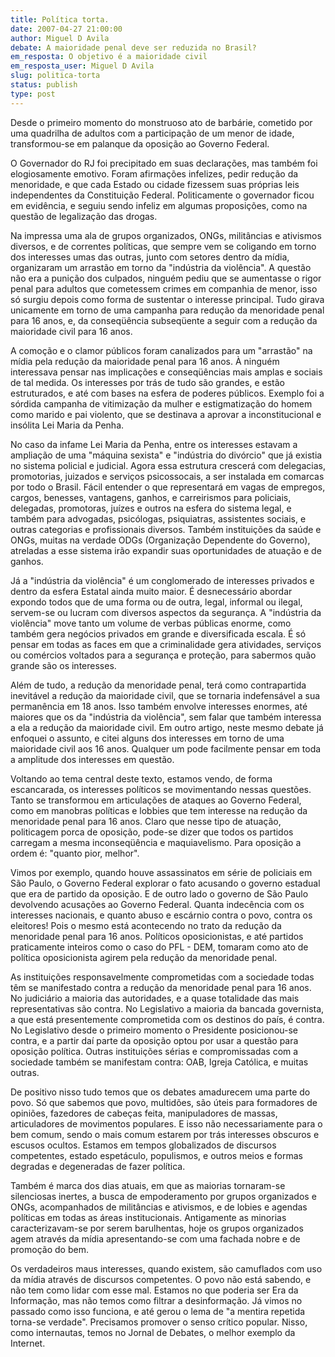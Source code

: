 ```yaml
---
title: Política torta.
date: 2007-04-27 21:00:00
author: Miguel D Avila
debate: A maioridade penal deve ser reduzida no Brasil?
em_resposta: O objetivo é a maioridade civil
em_resposta_user: Miguel D Avila
slug: politica-torta
status: publish 
type: post
---
```


Desde o primeiro momento do monstruoso ato de barbárie, cometido por uma quadrilha de adultos com a participação de um menor de idade, transformou-se em palanque da oposição ao Governo Federal.   

  

O Governador do RJ foi precipitado em suas declarações, mas também foi elogiosamente emotivo. Foram afirmações infelizes, pedir redução da menoridade, e que cada Estado ou cidade fizessem suas próprias leis independentes da Constituição Federal. Politicamente o governador ficou em evidência, e seguiu sendo infeliz em algumas proposições, como na questão de legalização das drogas.  

  

Na impressa uma ala de grupos organizados, ONGs, militâncias e ativismos diversos, e de correntes políticas, que sempre vem se coligando em torno dos interesses umas das outras, junto com setores dentro da mídia, organizaram um arrastão em torno da "indústria da violência". A questão não era a punição dos culpados, ninguém pediu que se aumentasse o rigor penal para adultos que cometessem crimes em companhia de menor, isso só surgiu depois como forma de sustentar o interesse principal. Tudo girava unicamente em torno de uma campanha para redução da menoridade penal para 16 anos, e, da conseqüência subseqüente a seguir com a redução da maioridade civil para 16 anos.  

  

A comoção e o clamor públicos foram canalizados para um "arrastão" na mídia pela redução da maioridade penal para 16 anos. À ninguém interessava pensar nas implicações e conseqüências mais amplas e sociais de tal medida. Os interesses por trás de tudo são grandes, e estão estruturados, e até com bases na esfera de poderes públicos. Exemplo foi a sórdida campanha de vitimização da mulher e estigmatização do homem como marido e pai violento, que se destinava a aprovar a inconstitucional e insólita Lei Maria da Penha.   

  

No caso da infame Lei Maria da Penha, entre os interesses estavam a ampliação de uma "máquina sexista" e "indústria do divórcio" que já existia no sistema policial e judicial. Agora essa estrutura crescerá com delegacias, promotorias, juizados e serviços psicossocais, a ser instalada em comarcas por todo o Brasil. Fácil entender o que representará em vagas de empregos, cargos, benesses, vantagens, ganhos, e carreirismos para policiais, delegadas, promotoras, juízes e outros na esfera do sistema legal, e também para advogadas, psicólogas, psiquiatras, assistentes sociais, e outras categorias e profissionais diversos. Também instituições da saúde e ONGs, muitas na verdade ODGs (Organização Dependente do Governo), atreladas a esse sistema irão expandir suas oportunidades de atuação e de ganhos.  

  

Já a "indústria da violência" é um conglomerado de interesses privados e dentro da esfera Estatal ainda muito maior. É desnecessário abordar expondo todos que de uma forma ou de outra, legal, informal ou ilegal, servem-se ou lucram com diversos aspectos da segurança. A "indústria da violência" move tanto um volume de verbas públicas enorme, como também gera negócios privados em grande e diversificada escala. É só pensar em todas as faces em que a criminalidade gera atividades, serviços ou comércios voltados para a segurança e proteção, para sabermos quão grande são os interesses.  

  

Além de tudo, a redução da menoridade penal, terá como contrapartida inevitável a redução da maioridade civil, que se tornaria indefensável a sua permanência em 18 anos. Isso também envolve interesses enormes, até maiores que os da "indústria da violência", sem falar que também interessa a ela a redução da maioridade civil. Em outro artigo, neste mesmo debate já enfoquei o assunto, e citei alguns dos interesses em torno de uma maioridade civil aos 16 anos. Qualquer um pode facilmente pensar em toda a amplitude dos interesses em questão.  

  

Voltando ao tema central deste texto, estamos vendo, de forma escancarada, os interesses políticos se movimentando nessas questões. Tanto se transformou em articulações de ataques ao Governo Federal, como em manobras políticas e lobbies que tem interesse na redução da menoridade penal para 16 anos. Claro que nesse tipo de atuação, politicagem porca de oposição, pode-se dizer que todos os partidos carregam a mesma inconseqüência e maquiavelismo. Para oposição a ordem é: "quanto pior, melhor".  

  

Vimos por exemplo, quando houve assassinatos em série de policiais em São Paulo, o Governo Federal explorar o fato acusando o governo estadual que era de partido da oposição. E de outro lado o governo de São Paulo devolvendo acusações ao Governo Federal. Quanta indecência com os interesses nacionais, e quanto abuso e escárnio contra o povo, contra os eleitores! Pois o mesmo está acontecendo no trato da redução da menoridade penal para 16 anos. Políticos oposicionistas, e até partidos praticamente inteiros como o caso do PFL - DEM, tomaram como ato de política oposicionista agirem pela redução da menoridade penal.  

  

As instituições responsavelmente comprometidas com a sociedade todas têm se manifestado contra a redução da menoridade penal para 16 anos. No judiciário a maioria das autoridades, e a quase totalidade das mais representativas são contra. No Legislativo a maioria da bancada governista, a que está presentemente comprometida com os destinos do país, é contra. No Legislativo desde o primeiro momento o Presidente posicionou-se contra, e a partir daí parte da oposição optou por usar a questão para oposição política. Outras instituições sérias e compromissadas com a sociedade também se manifestam contra: OAB, Igreja Católica, e muitas outras.  

  

De positivo nisso tudo temos que os debates amadurecem uma parte do povo. Só que sabemos que povo, multidões, são úteis para formadores de opiniões, fazedores de cabeças feita, manipuladores de massas, articuladores de movimentos populares. E isso não necessariamente para o bem comum, sendo o mais comum estarem por trás interesses obscuros e escusos ocultos. Estamos em tempos globalizados de discursos competentes, estado espetáculo, populismos, e outros meios e formas degradas e degeneradas de fazer política.  

  

Também é marca dos dias atuais, em que as maiorias tornaram-se silenciosas inertes, a busca de empoderamento por grupos organizados e ONGs, acompanhados de militâncias e ativismos, e de lobies e agendas políticas em todas as áreas institucionais. Antigamente as minorias caracterizavam-se por serem barulhentas, hoje os grupos organizados agem através da mídia apresentando-se com uma fachada nobre e de promoção do bem.   

  

Os verdadeiros maus interesses, quando existem, são camuflados com uso da mídia através de discursos competentes. O povo não está sabendo, e não tem como lidar com esse mal. Estamos no que poderia ser Era da Informação, mas não temos como filtrar a desinformação. Já vimos no passado como isso funciona, e até gerou o lema de "a mentira repetida torna-se verdade". Precisamos promover o senso crítico popular. Nisso, como internautas, temos no Jornal de Debates, o melhor exemplo da Internet.

